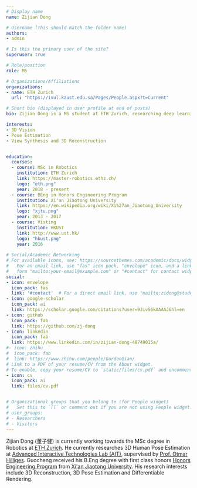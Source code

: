 ```yaml
---
# Display name
name: Zijian Dong

# Username (this should match the folder name)
authors:
- admin

# Is this the primary user of the site?
superuser: true

# Role/position
role: MS

# Organizations/Affiliations
organizations:
- name: ETH Zurich
  url: "https://ivul.kaust.edu.sa/Pages/People.aspx?t=Current"

# Short bio (displayed in user profile at end of posts)
bio: Zijian Dong is a MS student at ETH Zurich, researching deep learning and computer vision. 

interests:
- 3D Vision
- Pose Estimation
- View Synthesis and 3D Reconstruction


education:
  courses:
  - course: MSc in Robotics
    institution: ETH Zurich
    link: https://master-robotics.ethz.ch/
    logo: "eth.png"
    year: 2018 - present
  - course: BEng in Honors Engineering Program
    institution: Xi'an Jiaotong University
    link: https://en.wikipedia.org/wiki/Xi%27an_Jiaotong_University
    logo: "xjtu.png"
    year: 2013 - 2017
  - course: Visting
    institution: HKUST
    link: http://www.ust.hk/
    logo: "hkust.png"
    year: 2016
    
# Social/Academic Networking
# For available icons, see: https://sourcethemes.com/academic/docs/widgets/#icons
#   For an email link, use "fas" icon pack, "envelope" icon, and a link in the
#   form "mailto:your-email@example.com" or "#contact" for contact widget.
social:
- icon: envelope
  icon_pack: fas
  link: '#contact'  # For a direct email link, use "mailto:zidong@student.ethz.ch".
- icon: google-scholar
  icon_pack: ai
  link: https://scholar.google.com/citations?user=9JivS6kAAAAJ&hl=en
- icon: github
  icon_pack: fab
  link: https://github.com/zj-dong
- icon: linkedin
  icon_pack: fab
  link: https://www.linkedin.com/in/zijian-dong-48749015a/
#- icon: zhihu
#  icon_pack: fab
#  link: https://www.zhihu.com/people/GordonQian/
# Link to a PDF of your resume/CV from the About widget.
# To enable, copy your resume/CV to `static/files/cv.pdf` and uncomment the lines below.  
- icon: cv
  icon_pack: ai
  link: files/cv.pdf


# Organizational groups that you belong to (for People widget)
#   Set this to `[]` or comment out if you are not using People widget.  
# user_groups:
# - Researchers
# - Visitors
---
```


Zijian Dong (董子健) is currently working towards the MSc degree in Robotics at <a target="_blank" href="https://master-robotics.ethz.ch/"> ETH Zurich</a>.
  He currently researches 3D Human Pose Estimation at <a target="_blank" href="https://ait.ethz.ch/index.php"> Advanced Interactive Technologies Lab (AIT)</a>, supervised by <a target="_blank" href="https://ait.ethz.ch/people/hilliges/">Prof. Otmar Hilliges</a>.
  Guocheng received his B.Eng degree with first class honors  <a target="_blank" href="https://en.wikipedia.org/wiki/Xi%27an_Jiaotong_University">Honors Engineering Program</a> from <a target="_blank" href="https://en.wikipedia.org/wiki/Xi%27an_Jiaotong_University">Xi'an Jiaotong University</a>.
  His research interests include 3D Reconstruction, 3D Pose Estimation and Differentiable Rendering. 
  
